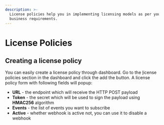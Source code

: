 ```yaml
---
description: >-
  License policies help you in implementing licensing models as per your
  business requirements.
---
```


# License Policies

## Creating a license policy

You can easily create a license policy through dashboard. Go to the [l](https://app.cryptlex.com/webhooks)icense policies section in the dashboard and click the add the button. A license policy form with following fields will popup: 

* **URL** - the endpoint which will receive the HTTP POST payload
* **Token** - the secret which will be used to sign the payload using **HMAC256** algorithm
* **Events** - the list of events you want to subscribe
* **Active** - whether webhook is active not, you can use it to disable a webhook

